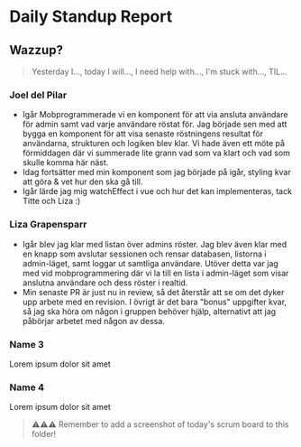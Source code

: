 # Daily Standup Report

## Wazzup?
> Yesterday I…, today I will…, I need help with…, I'm stuck with…, TIL…

### Joel del Pilar  
- Igår Mobprogrammerade vi en komponent för att via ansluta användare för admin samt vad varje användare röstat för. Jag började sen med att bygga en komponent för att visa senaste röstningens resultat för användarna, strukturen och logiken blev klar. Vi hade även ett möte på förmiddagen där vi summerade lite grann vad som va klart och vad som skulle komma här näst.
- Idag fortsätter med min komponent som jag började på igår, styling kvar att göra & vet hur den ska gå till.
- Igår lärde jag mig watchEffect i vue och hur det kan implementeras, tack Titte och Liza :)

### Liza Grapensparr
- Igår blev jag klar med listan över admins röster. Jag blev även klar med en knapp som avslutar sessionen och rensar databasen, listorna i admin-läget, samt loggar ut samtliga användare. Utöver detta var jag med vid mobprogrammering där vi la till en lista i admin-läget som visar anslutna användare och dess röster i realtid.
- Min senaste PR är just nu in review, så det återstår att se om det dyker upp arbete med en revision. I övrigt är det bara "bonus" uppgifter kvar, så jag ska höra om någon i gruppen behöver hjälp, alternativt att jag påbörjar arbetet med någon av dessa.

### Name 3
Lorem ipsum dolor sit amet

### Name 4
Lorem ipsum dolor sit amet


> ⚠️⚠️⚠️ Remember to add a screenshot of today's scrum board to this folder!
